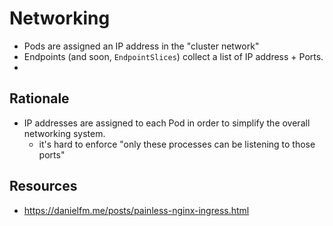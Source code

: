 
# Networking

- Pods are assigned an IP address in the "cluster network"
- Endpoints (and soon, `EndpointSlices`) collect a list of IP address + Ports.
- 


## Rationale

- IP addresses are assigned to each Pod in order to simplify the overall networking system.
  - it's hard to enforce "only these processes can be listening to those ports"


## Resources

- https://danielfm.me/posts/painless-nginx-ingress.html
